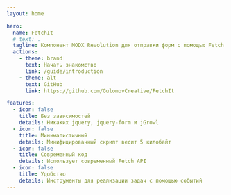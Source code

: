 ```yaml
---
layout: home

hero:
  name: FetchIt
  # text: .
  tagline: Компонент MODX Revolution для отправки форм с помощью Fetch API.
  actions:
    - theme: brand
      text: Начать знакомство
      link: /guide/introduction
    - theme: alt
      text: GitHub
      link: https://github.com/GulomovCreative/FetchIt

features:
  - icon: false
    title: Без зависимостей
    details: Никаких jquery, jquery-form и jGrowl
  - icon: false
    title: Минималистичный
    details: Минифицированный скрипт весит 5 килобайт
  - icon: false
    title: Современный код
    details: Использует современный Fetch API
  - icon: false
    title: Удобство
    details: Инструменты для реализации задач с помощью событий
---
```

